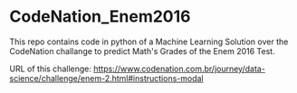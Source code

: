 # CodeNation_Enem2016
This repo contains code in python of a Machine Learning Solution over the CodeNation challange to predict Math's Grades of the Enem 2016 Test.

URL of this challenge:
https://www.codenation.com.br/journey/data-science/challenge/enem-2.html#instructions-modal
